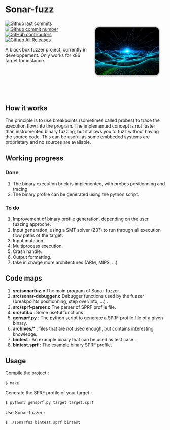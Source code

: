 

# Sonar-fuzz

<img width='200px' src='./cover-image.jpg' align="right" style="border-radius: 10px; box-shadow: 0px 0px 5px 0px; margin: 20px;"/>

[![Github last commits](https://img.shields.io/github/last-commit/hexwreaker/sonar-fuzzer)](https://github.com/hexwreaker/sonar-fuzzer/commits/master)
[![Github commit number](https://img.shields.io/github/commit-activity/t/hexwreaker/sonar-fuzzer)](https://github.com/hexwreaker/sonar-fuzzer/commits/master)
[![GitHub contributors](https://img.shields.io/github/contributors/hexwreaker/sonar-fuzzer)](https://img.shields.io/github/last-commit/hexwreaker/sonar-fuzzer/graphs/contributors)
[![Github All Releases](https://img.shields.io/github/downloads/hexwreaker/sonar-fuzzer/total.svg)](https://img.shields.io/github/last-commit/hexwreaker/sonar-fuzzer/releases/)

<p style='min-height: 150px;'>
A black box fuzzer project, currently in developpement. Only works for x86 target for instance.
</p>

## How it works

The principle is to use breakpoints (sometimes called probes) to trace the execution flow into the program. The implemented concept is not faster than instrumented binary fuzzing, but it allows you to fuzz without having the source code. This can be useful as some embbeded systems are proprietary and no sources are available.

## Working progress

### Done

1. The binary execution brick is implemented, with probes positionning and tracing.
2. The binary profile can be generated using the python script.

### To do

1. Improvement of binary profile generation, depending on the user fuzzing approche.
1. Input generation, using a SMT solver (Z3?) to run through all execution flow paths of the target.
1. Input mutation.
2. Multiprocess execution.
2. Crash handle.
2. Output formatting.
1. take in charge more architectures (ARM, MIPS, ...)


## Code maps

1. **src/sonarfuz.c** The main program of Sonar-fuzzer.
1. **src/sonar-debugger.c** Debugger functions used by the fuzzer (breakpoints positionning, step over/into, ...) .
1. **src/sprf-parser.c** The parser of SPRF profile file.
1. **src/util.c** : Some useful functions
1. **gensprf.py** : The python script to generate a SPRF profile file of a given binary.
1. **archives/*** : files that are not used enough, but contains interesting knowledge.
1. **bintest** : An example binary that can be used as test case.
1. **bintest.sprf** : The example binary SPRF profile.

## Usage

Compile the project :

```sh
$ make
```

Generate the SPRF profile of your target :

```sh
$ python3 gensprf.py target target.sprf
```

Use Sonar-fuzzer :

```sh
$ ./sonarfuz bintest.sprf bintest
```




